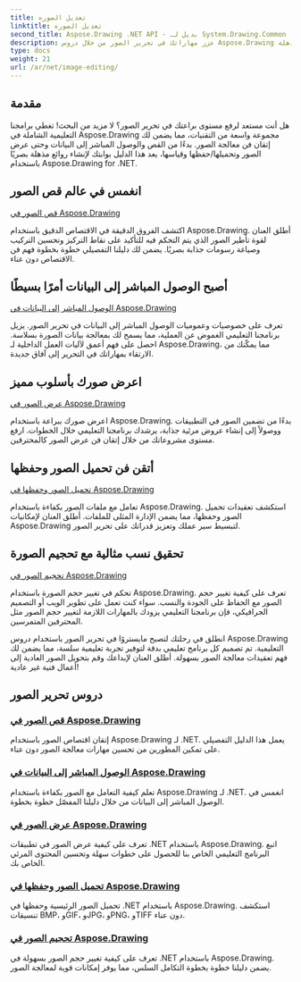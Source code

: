 ```yaml
---
title: تعديل الصوره
linktitle: تعديل الصوره
second_title: Aspose.Drawing .NET API - بديل لـ System.Drawing.Common
description: عزز مهاراتك في تحرير الصور من خلال دروس Aspose.Drawing التعليمية! تعلم تقنيات الاقتصاص والوصول المباشر إلى البيانات والعرض والقياس للحصول على نتائج مذهلة.
type: docs
weight: 21
url: /ar/net/image-editing/
---
```


## مقدمة

هل أنت مستعد لرفع مستوى براعتك في تحرير الصور؟ لا مزيد من البحث! تغطي برامجنا التعليمية الشاملة في Aspose.Drawing مجموعة واسعة من التقنيات، مما يضمن لك إتقان فن معالجة الصور. بدءًا من القص والوصول المباشر إلى البيانات وحتى عرض الصور وتحميلها/حفظها وقياسها، يعد هذا الدليل بوابتك لإنشاء روائع مذهلة بصريًا باستخدام Aspose.Drawing for .NET.

## انغمس في عالم قص الصور

[قص الصور في Aspose.Drawing](./cropping/)

اكتشف الفروق الدقيقة في الاقتصاص الدقيق باستخدام Aspose.Drawing. أطلق العنان لقوة تأطير الصور الذي يتم التحكم فيه للتأكيد على نقاط التركيز وتحسين التركيب وصياغة رسومات جذابة بصريًا. يضمن لك دليلنا التفصيلي خطوة بخطوة فهم فن الاقتصاص دون عناء.

## أصبح الوصول المباشر إلى البيانات أمرًا بسيطًا

[الوصول المباشر إلى البيانات في Aspose.Drawing](./direct-data-access/)

تعرف على خصوصيات وعموميات الوصول المباشر إلى البيانات في تحرير الصور. يزيل برنامجنا التعليمي الغموض عن العملية، مما يسمح لك بمعالجة بيانات الصورة بسلاسة. احصل على فهم أعمق لآليات العمل الداخلية لـ Aspose.Drawing، مما يمكّنك من الارتقاء بمهاراتك في التحرير إلى آفاق جديدة.

## اعرض صورك بأسلوب مميز

[عرض الصور في Aspose.Drawing](./display/)

اعرض صورك ببراعة باستخدام Aspose.Drawing. بدءًا من تضمين الصور في التطبيقات ووصولاً إلى إنشاء عروض مرئية جذابة، يرشدك برنامجنا التعليمي خلال الخطوات. ارفع مستوى مشروعاتك من خلال إتقان فن عرض الصور كالمحترفين.

## أتقن فن تحميل الصور وحفظها

[تحميل الصور وحفظها في Aspose.Drawing](./load-save/)

تعامل مع ملفات الصور بكفاءة باستخدام Aspose.Drawing. استكشف تعقيدات تحميل الصور وحفظها، مما يضمن الإدارة المثلى للملفات. أطلق العنان لإمكانيات Aspose.Drawing لتبسيط سير عملك وتعزيز قدراتك على تحرير الصور.

## تحقيق نسب مثالية مع تحجيم الصورة

[تحجيم الصور في Aspose.Drawing](./scale/)

تحكم في تغيير حجم الصورة باستخدام Aspose.Drawing. تعرف على كيفية تغيير حجم الصور مع الحفاظ على الجودة والنسب. سواء كنت تعمل على تطوير الويب أو التصميم الجرافيكي، فإن برنامجنا التعليمي يزودك بالمهارات اللازمة لتغيير حجم الصور مثل المحترفين المتمرسين.

انطلق في رحلتك لتصبح مايستروًا في تحرير الصور باستخدام دروس Aspose.Drawing التعليمية. تم تصميم كل برنامج تعليمي بدقة لتوفير تجربة تعليمية سلسة، مما يضمن لك فهم تعقيدات معالجة الصور بسهولة. أطلق العنان لإبداعك وقم بتحويل الصور العادية إلى أعمال فنية غير عادية!
## دروس تحرير الصور
### [قص الصور في Aspose.Drawing](./cropping/)
إتقان اقتصاص الصور باستخدام Aspose.Drawing لـ .NET. يعمل هذا الدليل التفصيلي على تمكين المطورين من تحسين مهارات معالجة الصور دون عناء.
### [الوصول المباشر إلى البيانات في Aspose.Drawing](./direct-data-access/)
تعلم كيفية التعامل مع الصور بكفاءة باستخدام Aspose.Drawing لـ .NET. انغمس في الوصول المباشر إلى البيانات من خلال دليلنا المفصّل خطوة بخطوة.
### [عرض الصور في Aspose.Drawing](./display/)
تعرف على كيفية عرض الصور في تطبيقات .NET باستخدام Aspose.Drawing. اتبع البرنامج التعليمي الخاص بنا للحصول على خطوات سهلة وتحسين المحتوى المرئي الخاص بك.
### [تحميل الصور وحفظها في Aspose.Drawing](./load-save/)
تحميل الصور الرئيسية وحفظها في .NET باستخدام Aspose.Drawing. استكشف تنسيقات BMP، وGIF، وJPG، وPNG، وTIFF دون عناء.
### [تحجيم الصور في Aspose.Drawing](./scale/)
تعرف على كيفية تغيير حجم الصور بسهولة في .NET باستخدام Aspose.Drawing. يضمن دليلنا خطوة بخطوة التكامل السلس، مما يوفر إمكانات قوية لمعالجة الصور.